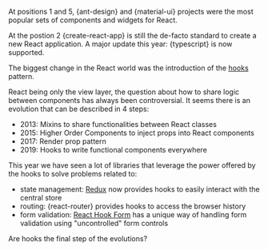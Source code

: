At positions 1 and 5, {ant-design} and {material-ui} projects were the most popular sets of components and widgets for React.

At the postion 2 {create-react-app} is still the de-facto standard to create a new React application. A major update this year: {typescript} is now supported.

The biggest change in the React world was the introduction of the [hooks](https://reactjs.org/docs/hooks-intro.html) pattern.

React being only the view layer, the question about how to share logic between components has always been controversial.
It seems there is an evolution that can be described in 4 steps:

- 2013: Mixins to share functionalities between React classes
- 2015: Higher Order Components to inject props into React components
- 2017: Render prop pattern
- 2019: Hooks to write functional components everywhere

This year we have seen a lot of libraries that leverage the power offered by the hooks to solve problems related to:

- state management: [Redux](https://redux.js.org) now provides hooks to easily interact with the central store
- routing: {react-router} provides hooks to access the browser history
- form validation: [React Hook Form](https://react-hook-form.com/) has a unique way of handling form validation using "uncontrolled" form controls

Are hooks the final step of the evolutions?
